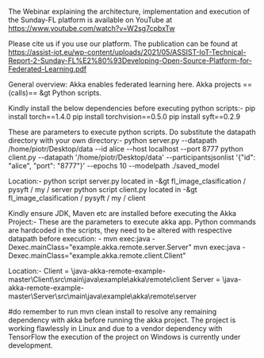 The Webinar explaining the architecture, implementation and execution of the Sunday-FL platform is available on YouTube at https://www.youtube.com/watch?v=W2sg7cpbxTw

Please cite us if you use our platform. The publication can be found at https://assist-iot.eu/wp-content/uploads/2021/05/ASSIST-IoT-Technical-Report-2-Sunday-FL%E2%80%93Developing-Open-Source-Platform-for-Federated-Learning.pdf

General overview:
Akka enables federated learning here.
Akka projects ==(calls)== &gt Python scripts.

Kindly install the below dependencies before executing python scripts:-
 pip install torch==1.4.0
 pip install torchvision==0.5.0
 pip install syft==0.2.9

These are parameters to execute python scripts. Do substitute the datapath directory with your own directory:-
python server.py --datapath /home/piotr/Desktop/data --id alice --host localhost --port 8777
python client.py --datapath '/home/piotr/Desktop/data' --participantsjsonlist '{"id": "alice", "port": "8777"}' --epochs 10 --modelpath ./saved_model


Location:-
python script server.py located in -&gt fl_image_clasification / pysyft / my / server
python script client.py located in -&gt fl_image_clasification / pysyft / my / client

Kindly ensure JDK, Maven etc are installed before executing the Akka Project:-
These are the parameters to execute akka app. Python commands are hardcoded in the scripts, they need to be altered with respective datapath before execution: -
mvn exec:java -Dexec.mainClass="example.akka.remote.server.Server"
mvn exec:java -Dexec.mainClass="example.akka.remote.client.Client"

Location:-
Client = \java-akka-remote-example-master\Client\src\main\java\example\akka\remote\client
Server = \java-akka-remote-example-master\Server\src\main\java\example\akka\remote\server

 
#do remember to run mvn clean install to resolve any remaining dependency with akka before running the akka project.
The project is working flawlessly in Linux and due to a vendor dependency with TensorFlow the execution of the project on Windows is currently under development.